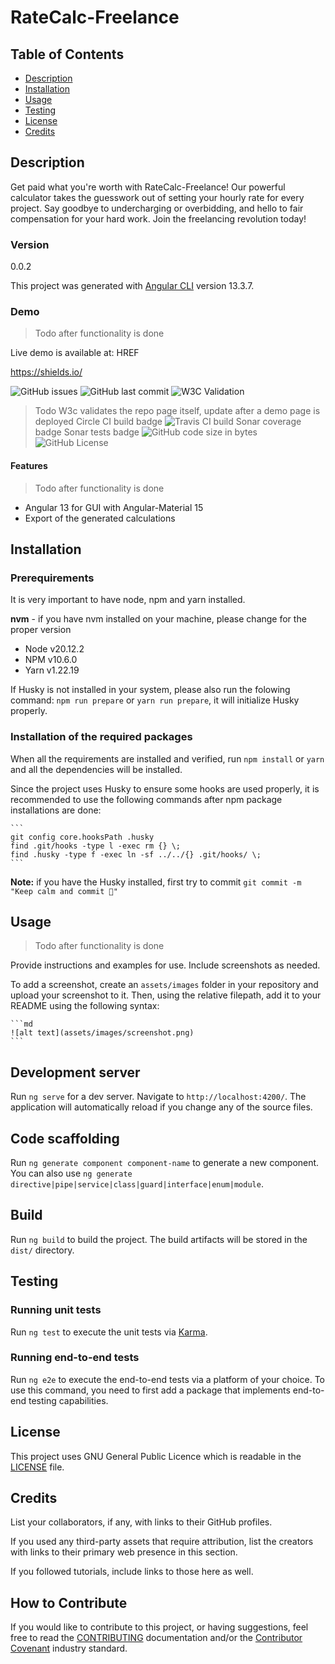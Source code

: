 # RateCalc-Freelance

## Table of Contents

-   [Description](#description)
-   [Installation](#installation)
-   [Usage](#usage)
-   [Testing](#testing)
-   [License](#license)
-   [Credits](#credits)


## Description

Get paid what you're worth with RateCalc-Freelance! Our powerful calculator takes the guesswork out of setting your hourly rate for every project. Say goodbye to undercharging or overbidding, and hello to fair compensation for your hard work. Join the freelancing revolution today!

### Version

0.0.2

This project was generated with [Angular CLI](https://github.com/angular/angular-cli) version 13.3.7.

### Demo

> Todo after functionality is done

Live demo is available at: HREF

https://shields.io/

![GitHub issues](https://img.shields.io/github/issues-raw/CreativeZoller/ratecalc-freelance?logo=issues)
![GitHub last commit](https://img.shields.io/github/last-commit/CreativeZoller/ratecalc-freelance?logo=last%20commit)
![W3C Validation](https://img.shields.io/w3c-validation/default?targetUrl=https%3A%2F%2Fgithub.com%2FCreativeZoller%2FRateCalc-Freelance)
> Todo W3c validates the repo page itself, update after a demo page is deployed
> Circle CI build badge
![Travis CI build]([http://url/to/img.png](https://travis-ci.com/CreativeZoller/RateCalc-Freelance.svg?branch=main))
> Sonar coverage badge
> Sonar tests badge
![GitHub code size in bytes](https://img.shields.io/github/languages/code-size/CreativeZoller/RateCalc-Freelance)
![GitHub License](https://img.shields.io/github/license/CreativeZoller/RateCalc-Freelance)


#### Features

> Todo after functionality is done

- Angular 13 for GUI with Angular-Material 15
- Export of the generated calculations

## Installation

### Prerequirements

It is very important to have node, npm and yarn installed.

**nvm** - if you have nvm installed on your machine, please change for the proper version

-   Node v20.12.2
-   NPM v10.6.0
-   Yarn v1.22.19

If Husky is not installed in your system, please also run the folowing command: `npm run prepare` or `yarn run prepare`, it will initialize Husky properly.

### Installation of the required packages

When all the requirements are installed and verified, run `npm install` or `yarn` and all the dependencies will be installed.

Since the project uses Husky to ensure some hooks are used properly, it is recommended to use the following commands after npm package installations are done:

    ```
    git config core.hooksPath .husky
    find .git/hooks -type l -exec rm {} \;
    find .husky -type f -exec ln -sf ../../{} .git/hooks/ \;
    ```

**Note:** if you have the Husky installed, first try to commit `git commit -m "Keep calm and commit 🎉"`

## Usage

> Todo after functionality is done

Provide instructions and examples for use. Include screenshots as needed.

To add a screenshot, create an `assets/images` folder in your repository and upload your screenshot to it. Then, using the relative filepath, add it to your README using the following syntax:

    ```md
    ![alt text](assets/images/screenshot.png)
    ```

## Development server

Run `ng serve` for a dev server. Navigate to `http://localhost:4200/`. The application will automatically reload if you change any of the source files.

## Code scaffolding

Run `ng generate component component-name` to generate a new component. You can also use `ng generate directive|pipe|service|class|guard|interface|enum|module`.

## Build

Run `ng build` to build the project. The build artifacts will be stored in the `dist/` directory.

## Testing

### Running unit tests

Run `ng test` to execute the unit tests via [Karma](https://karma-runner.github.io).

### Running end-to-end tests

Run `ng e2e` to execute the end-to-end tests via a platform of your choice. To use this command, you need to first add a package that implements end-to-end testing capabilities.

## License

This project uses GNU General Public Licence which is readable in the [LICENSE](LICENSE) file.

## Credits

List your collaborators, if any, with links to their GitHub profiles.

If you used any third-party assets that require attribution, list the creators with links to their primary web presence in this section.

If you followed tutorials, include links to those here as well.

## How to Contribute

If you would like to contribute to this project, or having suggestions, feel free to read the [CONTRIBUTING](CONTRIBUTING.md) documentation and/or the [Contributor Covenant](https://www.contributor-covenant.org/) industry standard.
